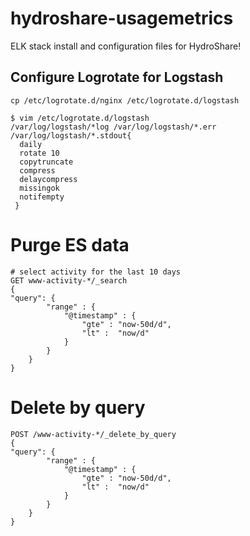 # hydroshare-usagemetrics
ELK stack install and configuration files for HydroShare!


## Configure Logrotate for Logstash

```
cp /etc/logrotate.d/nginx /etc/logrotate.d/logstash
```

```
$ vim /etc/logrotate.d/logstash  
/var/log/logstash/*log /var/log/logstash/*.err /var/log/logstash/*.stdout{  
  daily  
  rotate 10  
  copytruncate  
  compress  
  delaycompress  
  missingok  
  notifempty  
 }
```

# Purge ES data
```
# select activity for the last 10 days
GET www-activity-*/_search
{
"query": {
        "range" : {
            "@timestamp" : {
                "gte" : "now-50d/d",
                "lt" :  "now/d"
            }
        }
    }
}
```

# Delete by query
```
POST /www-activity-*/_delete_by_query
{
"query": {
        "range" : {
            "@timestamp" : {
                "gte" : "now-50d/d",
                "lt" :  "now/d"
            }
        }
    }
}
```

